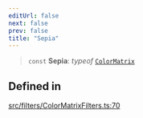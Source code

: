 ```yaml
---
editUrl: false
next: false
prev: false
title: "Sepia"
---
```


> `const` **Sepia**: *typeof* [`ColorMatrix`](/api/namespaces/filters/classes/colormatrix/)

## Defined in

[src/filters/ColorMatrixFilters.ts:70](https://github.com/fabricjs/fabric.js/blob/a0b4adf41e0a1fd81824114cedd4c32bfb8cac25/src/filters/ColorMatrixFilters.ts#L70)
